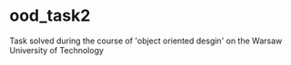 # ood_task2

Task solved during the course of 'object oriented desgin' on the Warsaw University of Technology
